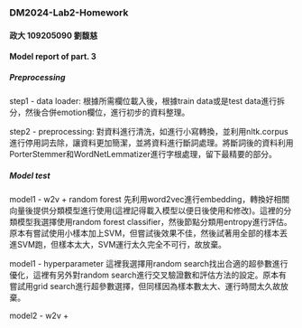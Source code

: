 ### DM2024-Lab2-Homework
#### 政大 109205090 劉馥慈

#### Model report of part. 3

##### Preprocessing
step1 - data loader:
根據所需欄位載入後，根據train data或是test data進行拆分，然後合併emotion欄位，進行初步的資料整理。

step2 - preprocessing:
對資料進行清洗，如進行小寫轉換，並利用nltk.corpus進行停用詞去除，讓資料更加簡潔，並將資料進行斷詞處理。將斷詞後的資料利用PorterStemmer和WordNetLemmatizer進行字根處理，留下最精要的部分。

##### Model test
model1 - w2v + random forest
先利用word2vec進行embedding，轉換好相關向量後提供分類模型進行使用(這裡記得載入模型以便日後使用和修改)。這裡的分類模型我選擇使用random forest classifier，然後節點分類用entropy進行評估。原本有嘗試使用小樣本加上SVM，但嘗試後效果不佳，然後試著用全部的樣本丟進SVM跑，但樣本太大，SVM運行太久完全不可行，故放棄。

model1 - hyperparameter
這裡我選擇用random search找出合適的超參數進行優化，這裡有另外對random search進行交叉驗證數和評估方法的設定。原本有嘗試用grid search進行超參數選擇，但同樣因為樣本數太大、運行時間太久故放棄。

model2 - w2v + 
